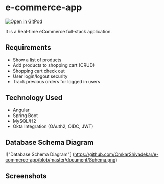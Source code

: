 # e-commerce-app

[![Open in GitPod](https://gitpod.io/button/open-in-gitpod.svg)](https://gitpod.io/from-referrer/)

It is a Real-time eCommerce full-stack application.

## Requirements
-   Show a list of products
-   Add products to shopping cart (CRUD)
-   Shopping cart check out
-   User login/logout security
-   Track previous orders for logged in users

## Technology Used
-   Angular
-   Spring Boot
-   MySQL/H2
-   Okta Integration (OAuth2, OIDC, JWT)

## Database Schema Diagram

!["Database Schema Diagram"] (https://github.com/OmkarShivadekar/e-commerce-app/blob/master/document/Schema.png)

## Screenshots

